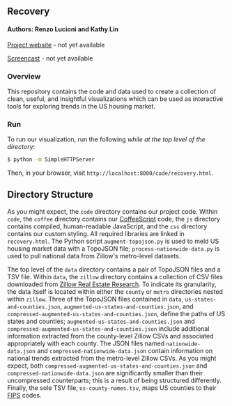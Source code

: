 ## Recovery ##

#### Authors: Renzo Lucioni and Kathy Lin ####

[Project website]() - not yet available

[Screencast]() - not yet available

### Overview ###

This repository contains the code and data used to create a collection of clean, useful, and insightful visualizations which can be used as interactive tools for exploring trends in the US housing market.

### Run ###

To run our visualization, run the following *while at the top level of the directory*:

```bash
$ python -m SimpleHTTPServer
```

Then, in your browser, visit `http://localhost:8000/code/recovery.html`.

## Directory Structure ##

As you might expect, the `code` directory contains our project code. Within `code`, the `coffee` directory contains our [CoffeeScript](http://coffeescript.org/) code, the `js` directory contains compiled, human-readable JavaScript, and the `css` directory contains our custom styling. All required libraries are linked in `recovery.html`. The Python script `augment-topojson.py` is used to meld US housing market data with a TopoJSON file; `process-nationwide-data.py` is used to pull national data from Zillow's metro-level datasets.

The top level of the `data` directory contains a pair of TopoJSON files and a TSV file. Within `data`, the `zillow` directory contains a collection of CSV files downloaded from [Zillow Real Estate Research](http://www.zillow.com/research/data/). To indicate its granularity, the data itself is located within either the `county` or `metro` directories nested within `zillow`. Three of the TopoJSON files contained in `data`, `us-states-and-counties.json`, `augmented-us-states-and-counties.json`, and `compressed-augmented-us-states-and-counties.json`, define the paths of US states and counties; `augmented-us-states-and-counties.json` and `compressed-augmented-us-states-and-counties.json` include additional information extracted from the county-level Zillow CSVs and associated appropriately with each county. The JSON files named `nationwide-data.json` and `compressed-nationwide-data.json` contain information on national trends extracted from the metro-level Zillow CSVs. As you might expect, both `compressed-augmented-us-states-and-counties.json` and `compressed-nationwide-data.json` are significantly smaller than their uncompressed counterparts; this is a result of being structured differently. Finally, the sole TSV file, `us-county-names.tsv`, maps US counties to their [FIPS](http://en.wikipedia.org/wiki/FIPS_county_code) codes.
